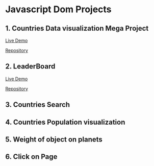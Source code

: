 # Javascript Dom Projects
## 1. Countries Data visualization Mega Project

[Live Demo]()

[Repository](./Dom%20Mega%20Project/readme.md)

## 2. LeaderBoard 
[Live Demo](https://leaderboardapjcr.netlify.app/)

[Repository](./leadboard/readme.md)

## 3. Countries Search
## 4. Countries Population visualization
## 5. Weight of object on planets
## 6. Click on Page